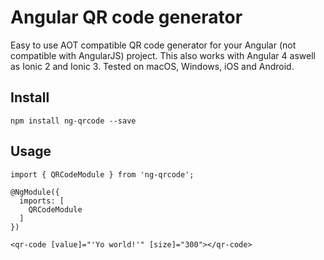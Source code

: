 # Angular QR code generator
Easy to use AOT compatible QR code generator for your Angular (not compatible with AngularJS) project. This also works with Angular 4 aswell as Ionic 2 and Ionic 3. Tested on macOS, Windows, iOS and Android.

## Install
    npm install ng-qrcode --save

## Usage
```
import { QRCodeModule } from 'ng-qrcode';

@NgModule({
  imports: [
    QRCodeModule
  ]
})
```
```
<qr-code [value]="'Yo world!'" [size]="300"></qr-code>
```
